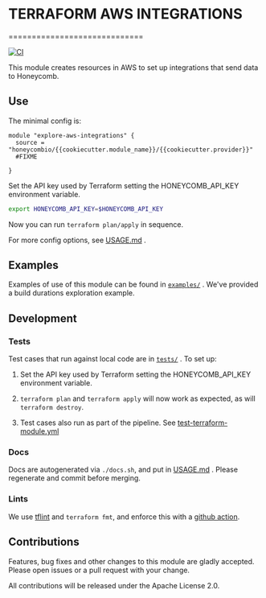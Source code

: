 # TERRAFORM AWS INTEGRATIONS
=============================

[![CI](https://github.com/honeycombio/terraform-aws-integrations/actions/workflows/test-terraform-module.yml/badge.svg)](https://github.com/honeycombio/terraform-aws-integrations/actions?query=Test%20Terraform%20Module)

This module creates resources in AWS to set up integrations that send data to Honeycomb.

## Use

The minimal config is:

```hcl
module "explore-aws-integrations" {
  source = "honeycombio/{{cookiecutter.module_name}}/{{cookiecutter.provider}}"
  #FIXME 

}
```

Set the API key used by Terraform setting the HONEYCOMB_API_KEY environment variable.

```bash
export HONEYCOMB_API_KEY=$HONEYCOMB_API_KEY
```

Now you can run `terraform plan/apply` in sequence.

For more config options,
see [USAGE.md](https://github.com/honeycombio/terraform-aws-integrations/blob/main/USAGE.md)
.

## Examples

Examples of use of this module can be found
in [`examples/`](https://github.com/honeycombio/terraform-aws-integrations/tree/main/examples)
. We've
provided a build durations exploration example.

## Development

### Tests

Test cases that run against local code are
in [`tests/`](https://github.com/honeycombio/terraform-aws-integrations/tree/main/tests)
. To set up:

1. Set the API key used by Terraform setting the HONEYCOMB_API_KEY environment variable.

3. `terraform plan` and `terraform apply` will now work as expected, as will
   `terraform destroy`.

4. Test cases also run as part of the pipeline.
   See [test-terraform-module.yml](https://github.com/honeycombio/terraform-aws-integrations/blob/main/.github/workflows/test-terraform-module.yml)

### Docs

Docs are autogenerated via `./docs.sh`, and put
in [USAGE.md](https://github.com/honeycombio/terraform-aws-integrations/blob/main/USAGE.md)
. Please
regenerate and commit before merging.

### Lints

We use [tflint](https://github.com/terraform-linters/tflint) and `terraform
fmt`, and enforce this with a [github action](.github/workflows/tflint.yml).

## Contributions

Features, bug fixes and other changes to this module are gladly accepted. Please open issues or a pull request with your
change.

All contributions will be released under the Apache License 2.0.